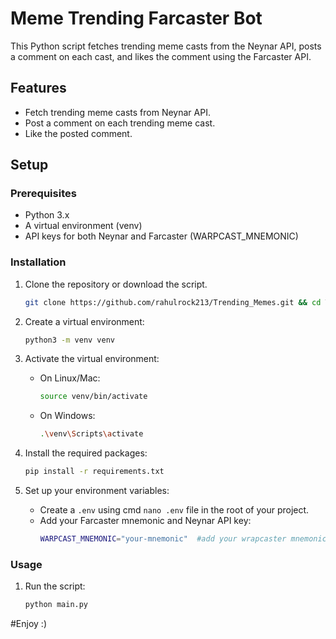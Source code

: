 
# Meme Trending Farcaster Bot

This Python script fetches trending meme casts from the Neynar API, posts a comment on each cast, and likes the comment using the Farcaster API.

## Features

- Fetch trending meme casts from Neynar API.
- Post a comment on each trending meme cast.
- Like the posted comment.

## Setup

### Prerequisites

- Python 3.x
- A virtual environment (venv)
- API keys for both Neynar and Farcaster (WARPCAST_MNEMONIC)

### Installation

1. Clone the repository or download the script.
      ```bash
   git clone https://github.com/rahulrock213/Trending_Memes.git && cd Trending_Memes
   ```

2. Create a virtual environment:
   ```bash
   python3 -m venv venv
   ```

3. Activate the virtual environment:
   - On Linux/Mac:
     ```bash
     source venv/bin/activate
     ```
   - On Windows:
     ```bash
     .\venv\Scripts\activate
     ```

5. Install the required packages:
   ```bash
   pip install -r requirements.txt
   ```

6. Set up your environment variables:
   - Create a `.env` using cmd `nano .env` file in the root of your project.
   - Add your Farcaster mnemonic and Neynar API key:
     ```bash
     WARPCAST_MNEMONIC="your-mnemonic"  #add your wrapcaster mnemonic or use `export  WARPCAST_MNEMONIC="your-mnemonic"`
     ```

### Usage

1. Run the script:
   ```bash
   python main.py
   ```

#Enjoy :)
